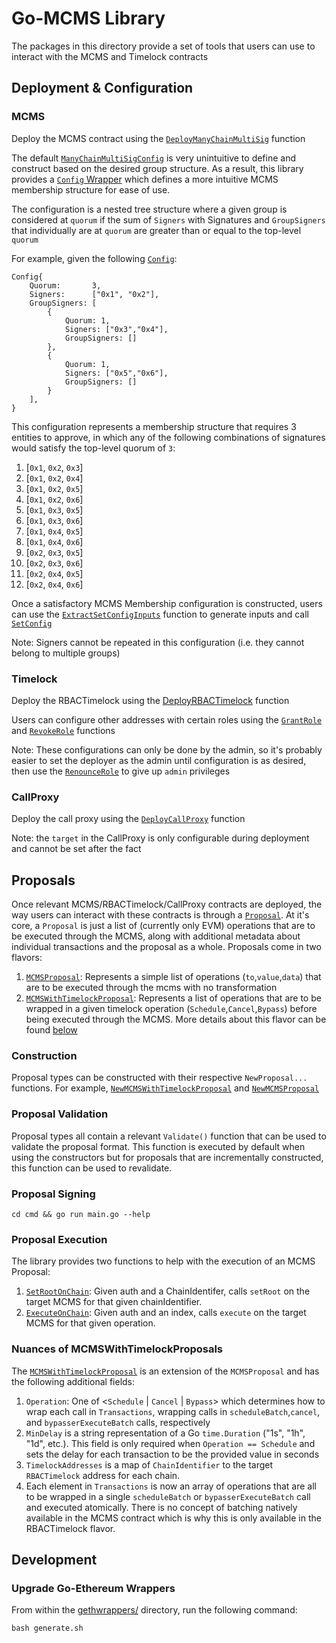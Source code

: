# Go-MCMS Library

The packages in this directory provide a set of tools that users can use to interact with the MCMS and Timelock contracts

## Deployment & Configuration

### MCMS

Deploy the MCMS contract using the [`DeployManyChainMultiSig`](./gethwrappers/ManyChainMultiSig.go#L76) function

The default [`ManyChainMultiSigConfig`](./gethwrappers/ManyChainMultiSig.go#L32) is very unintuitive to define and construct based on the desired group structure. As a result, this library provides a [`Config` Wrapper](./configwrappers/config.go#L13) which defines a more intuitive MCMS membership structure for ease of use.

The configuration is a nested tree structure where a given group is considered at `quorum` if the sum of `Signers` with Signatures and `GroupSigners` that individually are at `quorum` are greater than or equal to the top-level `quorum`

For example, given the following [`Config`](./configwrappers/config.go#L13):

```
Config{
    Quorum:       3,
    Signers:      ["0x1", "0x2"],
    GroupSigners: [
        {
            Quorum: 1,
            Signers: ["0x3","0x4"],
            GroupSigners: []
        },
        {
            Quorum: 1,
            Signers: ["0x5","0x6"],
            GroupSigners: []
        }
    ],
}
```

This configuration represents a membership structure that requires 3 entities to approve, in which any of the following combinations of signatures would satisfy the top-level quorum of `3`:

1. [`0x1`, `0x2`, `0x3`]
2. [`0x1`, `0x2`, `0x4`]
3. [`0x1`, `0x2`, `0x5`]
4. [`0x1`, `0x2`, `0x6`]
5. [`0x1`, `0x3`, `0x5`]
6. [`0x1`, `0x3`, `0x6`]
7. [`0x1`, `0x4`, `0x5`]
8. [`0x1`, `0x4`, `0x6`]
9. [`0x2`, `0x3`, `0x5`]
10. [`0x2`, `0x3`, `0x6`]
11. [`0x2`, `0x4`, `0x5`]
12. [`0x2`, `0x4`, `0x6`]

Once a satisfactory MCMS Membership configuration is constructed, users can use the [`ExtractSetConfigInputs`](./configwrappers/config.go#L153) function to generate inputs and call [`SetConfig`](./gethwrappers/ManyChainMultiSig.go#L428)

Note: Signers cannot be repeated in this configuration (i.e. they cannot belong to multiple groups)

### Timelock

Deploy the RBACTimelock using the [DeployRBACTimelock](./gethwrappers/RBACTimelock.go#L47) function

Users can configure other addresses with certain roles using the [`GrantRole`](./gethwrappers/RBACTimelock.go#L667) and [`RevokeRole`](./gethwrappers/RBACTimelock.go#L727) functions

Note: These configurations can only be done by the admin, so it's probably easier to set the deployer as the admin until configuration is as desired, then use the [`RenounceRole`](./gethwrappers/RBACTimelock.go#L715) to give up `admin` privileges

### CallProxy

Deploy the call proxy using the [`DeployCallProxy`](./gethwrappers/CallProxy.go#L41) function

Note: the `target` in the CallProxy is only configurable during deployment and cannot be set after the fact

## Proposals

Once relevant MCMS/RBACTimelock/CallProxy contracts are deployed, the way users can interact with these contracts is through a [`Proposal`](./proposal/mcms/proposal.go#L18). At it's core, a `Proposal` is just a list of (currently only EVM) operations that are to be executed through the MCMS, along with additional metadata about individual transactions and the proposal as a whole. Proposals come in two flavors:

1. [`MCMSProposal`](./proposal/mcms/proposal.go#L18): Represents a simple list of operations (`to`,`value`,`data`) that are to be executed through the mcms with no transformation
2. [`MCMSWithTimelockProposal`](./proposal/timelock/mcm_with_timelock.go#L24): Represents a list of operations that are to be wrapped in a given timelock operation (`Schedule`,`Cancel`,`Bypass`) before being executed through the MCMS. More details about this flavor can be found [below](#nuances-of-mcmswithtimelockproposals)

### Construction

Proposal types can be constructed with their respective `NewProposal...` functions. For example, [`NewMCMSWithTimelockProposal`](./proposal/timelock/mcm_with_timelock.go#L38) and [`NewMCMSProposal`](./proposal/mcms/proposal.go#L36)

### Proposal Validation

Proposal types all contain a relevant `Validate()` function that can be used to validate the proposal format. This function is executed by default when using the constructors but for proposals that are incrementally constructed, this function can be used to revalidate.

### Proposal Signing

`cd cmd && go run main.go --help`

### Proposal Execution

The library provides two functions to help with the execution of an MCMS Proposal:

1. [`SetRootOnChain`](./proposal/mcms/executor.go#L234): Given auth and a ChainIdentifer, calls `setRoot` on the target MCMS for that given chainIdentifier.
2. [`ExecuteOnChain`](./proposal/mcms/executor.go#L269): Given auth and an index, calls `execute` on the target MCMS for that given operation.

### Nuances of MCMSWithTimelockProposals

The [`MCMSWithTimelockProposal`](./proposal/timelock/mcm_with_timelock.go#L24) is an extension of the `MCMSProposal` and has the following additional fields:

1. `Operation`: One of <`Schedule` | `Cancel` | `Bypass`> which determines how to wrap each call in `Transactions`, wrapping calls in `scheduleBatch`,`cancel`, and `bypasserExecuteBatch` calls, respectively
2. `MinDelay` is a string representation of a Go `time.Duration` ("1s", "1h", "1d", etc.). This field is only required when `Operation == Schedule` and sets the delay for each transaction to be the provided value in seconds
3. `TimelockAddresses` is a map of `ChainIdentifier` to the target `RBACTimelock` address for each chain.
4. Each element in `Transactions` is now an array of operations that are all to be wrapped in a single `scheduleBatch` or `bypasserExecuteBatch` call and executed atomically. There is no concept of batching natively available in the MCMS contract which is why this is only available in the RBACTimelock flavor.

## Development

### Upgrade Go-Ethereum Wrappers

From within the [gethwrappers/](./gethwrappers/) directory, run the following command:
```
bash generate.sh
```